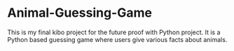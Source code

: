 # Animal-Guessing-Game
This is my final kibo project for the future proof with Python project. It is a Python based guessing game where users give various facts about animals. 
